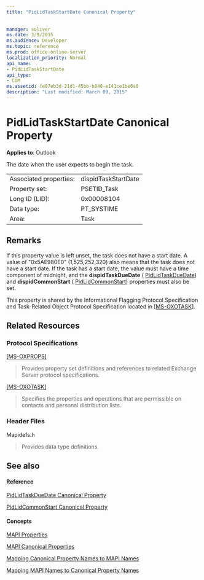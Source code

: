 ```yaml
---
title: "PidLidTaskStartDate Canonical Property"
 
 
manager: soliver
ms.date: 3/9/2015
ms.audience: Developer
ms.topic: reference
ms.prod: office-online-server
localization_priority: Normal
api_name:
- PidLidTaskStartDate
api_type:
- COM
ms.assetid: fe87eb3d-21d1-45bb-b848-e141ce1be6a0
description: "Last modified: March 09, 2015"
---
```


# PidLidTaskStartDate Canonical Property

  
  
**Applies to**: Outlook 
  
The date when the user expects to begin the task.
  
|||
|:-----|:-----|
|Associated properties:  <br/> |dispidTaskStartDate  <br/> |
|Property set:  <br/> |PSETID_Task  <br/> |
|Long ID (LID):  <br/> |0x00008104  <br/> |
|Data type:  <br/> |PT_SYSTIME  <br/> |
|Area:  <br/> |Task  <br/> |
   
## Remarks

If this property value is left unset, the task does not have a start date. A value of "0x5AE980E0" (1,525,252,320) also means that the task does not have a start date. If the task has a start date, the value must have a time component of midnight, and the **dispidTaskDueDate** ( [PidLidTaskDueDate](pidlidtaskduedate-canonical-property.md)) and **dispidCommonStart** ( [PidLidCommonStart](pidlidcommonstart-canonical-property.md)) properties must also be set.
  
This property is shared by the Informational Flagging Protocol Specification and Task-Related Object Protocol Specification located in [[MS-OXOTASK]](http://msdn.microsoft.com/library/55600ec0-6195-4730-8436-59c7931ef27e%28Office.15%29.aspx).
  
## Related Resources

### Protocol Specifications

[[MS-OXPROPS]](http://msdn.microsoft.com/library/f6ab1613-aefe-447d-a49c-18217230b148%28Office.15%29.aspx)
  
> Provides property set definitions and references to related Exchange Server protocol specifications.
    
[[MS-OXOTASK]](http://msdn.microsoft.com/library/55600ec0-6195-4730-8436-59c7931ef27e%28Office.15%29.aspx)
  
> Specifies the properties and operations that are permissible on contacts and personal distribution lists.
    
### Header Files

Mapidefs.h
  
> Provides data type definitions.
    
## See also

#### Reference

[PidLidTaskDueDate Canonical Property](pidlidtaskduedate-canonical-property.md)
  
[PidLidCommonStart Canonical Property](pidlidcommonstart-canonical-property.md)
#### Concepts

[MAPI Properties](mapi-properties.md)
  
[MAPI Canonical Properties](mapi-canonical-properties.md)
  
[Mapping Canonical Property Names to MAPI Names](mapping-canonical-property-names-to-mapi-names.md)
  
[Mapping MAPI Names to Canonical Property Names](mapping-mapi-names-to-canonical-property-names.md)

